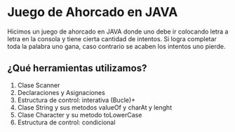 #  Juego de Ahorcado en JAVA

Hicimos un juego de ahorcado en JAVA donde uno debe ir colocando letra a letra en la consola 
y tiene cierta cantidad de intentos. Si logra completar toda la palabra uno gana, 
caso contrario se acaben los intentos uno pierde.

## ¿Qué herramientas utilizamos?

1. Clase Scanner
2. Declaraciones y Asignaciones
3. Estructura de control: interativa (Bucle)+
4. Clase String y sus metodos valueOf y charAt y lenght
5. Clase Character y su metodo toLowerCase
6. Estructura de control: condicional
